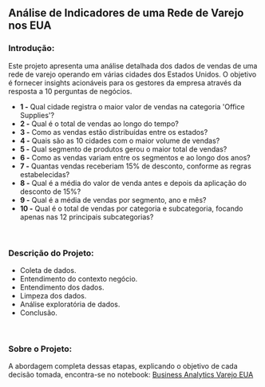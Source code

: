 ## **Análise de Indicadores de uma Rede de Varejo nos EUA**


### **Introdução:**
Este projeto apresenta uma análise detalhada dos dados de vendas de uma rede de varejo operando em várias cidades dos Estados Unidos. O objetivo é fornecer insights acionáveis para os gestores da empresa através da resposta a 10 perguntas de negócios.


- **1 -**
Qual cidade registra o maior valor de vendas na categoria 'Office Supplies'?
- **2 -**
Qual é o total de vendas ao longo do tempo?
- **3 -**
Como as vendas estão distribuídas entre os estados?
- **4 -**
Quais são as 10 cidades com o maior volume de vendas?
- **5 -**
Qual segmento de produtos gerou o maior total de vendas?
- **6 -**
Como as vendas variam entre os segmentos e ao longo dos anos?
- **7 -**
Quantas vendas receberiam 15% de desconto, conforme as regras estabelecidas?
- **8 -**
Qual é a média do valor de venda antes e depois da aplicação do desconto de 15%?
- **9 -**
Qual é a média de vendas por segmento, ano e mês?
- **10 -**
Qual é o total de vendas por categoria e subcategoria, focando apenas nas 12 principais subcategorias?
<br>

### **Descrição do Projeto:**

- Coleta de dados.
- Entendimento do contexto negócio.
- Entendimento dos dados.
- Limpeza dos dados.
- Análise exploratória de dados.
- Conclusão.
<br>

### **Sobre o Projeto:**

A abordagem completa dessas etapas, explicando o objetivo de cada decisão tomada, encontra-se no notebook:
[Business Analytics Varejo EUA](https://github.com/FernandaPavan/Business-Analytics-Varejo-EUA/blob/main/src/Rede%20de%20Varejo%20-%20EUA.ipynb)
